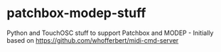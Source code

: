 # patchbox-modep-stuff
Python and TouchOSC stuff to support Patchbox and MODEP - Initially based on https://github.com/whofferbert/midi-cmd-server
